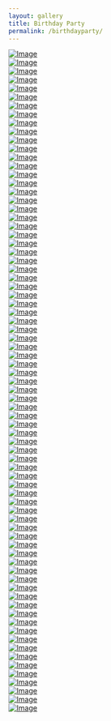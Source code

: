 ```yaml
---
layout: gallery
title: Birthday Party
permalink: /birthdayparty/
---
```

<div class="grid-item"  data-order="1" data-aos="fade-up"  ><a href="/images/Birthdayparty/best/1.jpg" class="d-block photo-item" data-fancybox="gallery"><img  src="/images/Birthdayparty/best/1.jpg" alt="Image" class=" img-responsive " loading="lazy" ><div class="photo-text-more"><span class="icon icon-search"></span></div></a></div>

<div class="grid-item"  data-order="1" data-aos="fade-up"  ><a href="/images/Birthdayparty/best/2.jpg" class="d-block photo-item" data-fancybox="gallery"><img  src="/images/Birthdayparty/best/2.jpg" alt="Image" class=" img-responsive " loading="lazy" ><div class="photo-text-more"><span class="icon icon-search"></span></div></a></div>

<div class="grid-item"  data-order="1" data-aos="fade-up"  ><a href="/images/Birthdayparty/best/3.jpg" class="d-block photo-item" data-fancybox="gallery"><img  src="/images/Birthdayparty/best/3.jpg" alt="Image" class=" img-responsive " loading="lazy" ><div class="photo-text-more"><span class="icon icon-search"></span></div></a></div>

<div class="grid-item"  data-order="1" data-aos="fade-up"  ><a href="/images/Birthdayparty/best/4.jpg" class="d-block photo-item" data-fancybox="gallery"><img  src="/images/Birthdayparty/best/4.jpg" alt="Image" class=" img-responsive " loading="lazy" ><div class="photo-text-more"><span class="icon icon-search"></span></div></a></div>

<div class="grid-item"  data-order="1" data-aos="fade-up"  ><a href="/images/Birthdayparty/best/5.jpg" class="d-block photo-item" data-fancybox="gallery"><img  src="/images/Birthdayparty/best/5.jpg" alt="Image" class=" img-responsive " loading="lazy" ><div class="photo-text-more"><span class="icon icon-search"></span></div></a></div>

<div class="grid-item"  data-order="1" data-aos="fade-up"  ><a href="/images/Birthdayparty/best/6.jpg" class="d-block photo-item" data-fancybox="gallery"><img  src="/images/Birthdayparty/best/6.jpg" alt="Image" class=" img-responsive " loading="lazy" ><div class="photo-text-more"><span class="icon icon-search"></span></div></a></div>

<div class="grid-item"  data-order="1" data-aos="fade-up"  ><a href="/images/Birthdayparty/best/7.jpg" class="d-block photo-item" data-fancybox="gallery"><img  src="/images/Birthdayparty/best/7.jpg" alt="Image" class=" img-responsive " loading="lazy" ><div class="photo-text-more"><span class="icon icon-search"></span></div></a></div>

<div class="grid-item"  data-order="1" data-aos="fade-up"  ><a href="/images/Birthdayparty/best/8.jpg" class="d-block photo-item" data-fancybox="gallery"><img  src="/images/Birthdayparty/best/8.jpg" alt="Image" class=" img-responsive " loading="lazy" ><div class="photo-text-more"><span class="icon icon-search"></span></div></a></div>

<div class="grid-item"  data-order="1" data-aos="fade-up"  ><a href="/images/Birthdayparty/best/9.jpg" class="d-block photo-item" data-fancybox="gallery"><img  src="/images/Birthdayparty/best/9.jpg" alt="Image" class=" img-responsive " loading="lazy" ><div class="photo-text-more"><span class="icon icon-search"></span></div></a></div>

<div class="grid-item"  data-order="1" data-aos="fade-up"  ><a href="/images/Birthdayparty/best/10.jpg" class="d-block photo-item" data-fancybox="gallery"><img  src="/images/Birthdayparty/best/10.jpg" alt="Image" class=" img-responsive " loading="lazy" ><div class="photo-text-more"><span class="icon icon-search"></span></div></a></div>

<div class="grid-item"  data-order="1" data-aos="fade-up"  ><a href="/images/Birthdayparty/best/11.jpg" class="d-block photo-item" data-fancybox="gallery"><img  src="/images/Birthdayparty/keny/1.jpg" alt="Image" class=" img-responsive " loading="lazy" ><div class="photo-text-more"><span class="icon icon-search"></span></div></a></div>

<div class="grid-item"  data-order="1" data-aos="fade-up"  ><a href="/images/Birthdayparty/best/2.jpg" class="d-block photo-item" data-fancybox="gallery"><img  src="/images/Birthdayparty/keny/2.jpg" alt="Image" class=" img-responsive " loading="lazy" ><div class="photo-text-more"><span class="icon icon-search"></span></div></a></div>

<div class="grid-item"  data-order="1" data-aos="fade-up"  ><a href="/images/Birthdayparty/best/3.jpg" class="d-block photo-item" data-fancybox="gallery"><img  src="/images/Birthdayparty/keny/3.jpg" alt="Image" class=" img-responsive " loading="lazy" ><div class="photo-text-more"><span class="icon icon-search"></span></div></a></div>

<div class="grid-item"  data-order="1" data-aos="fade-up"  ><a href="/images/Birthdayparty/best/4.jpg" class="d-block photo-item" data-fancybox="gallery"><img  src="/images/Birthdayparty/keny/4.jpg" alt="Image" class=" img-responsive " loading="lazy" ><div class="photo-text-more"><span class="icon icon-search"></span></div></a></div>

<div class="grid-item"  data-order="1" data-aos="fade-up"  ><a href="/images/Birthdayparty/best/5.jpg" class="d-block photo-item" data-fancybox="gallery"><img  src="/images/Birthdayparty/keny/5.jpg" alt="Image" class=" img-responsive " loading="lazy" ><div class="photo-text-more"><span class="icon icon-search"></span></div></a></div>

<div class="grid-item"  data-order="1" data-aos="fade-up"  ><a href="/images/Birthdayparty/best/6.jpg" class="d-block photo-item" data-fancybox="gallery"><img  src="/images/Birthdayparty/keny/6.jpg" alt="Image" class=" img-responsive " loading="lazy" ><div class="photo-text-more"><span class="icon icon-search"></span></div></a></div>

<div class="grid-item"  data-order="1" data-aos="fade-up"  ><a href="/images/Birthdayparty/best/7.jpg" class="d-block photo-item" data-fancybox="gallery"><img  src="/images/Birthdayparty/keny/7.jpg" alt="Image" class=" img-responsive " loading="lazy" ><div class="photo-text-more"><span class="icon icon-search"></span></div></a></div>

<div class="grid-item"  data-order="1" data-aos="fade-up"  ><a href="/images/Birthdayparty/best/8.jpg" class="d-block photo-item" data-fancybox="gallery"><img  src="/images/Birthdayparty/keny/8.jpg" alt="Image" class=" img-responsive " loading="lazy" ><div class="photo-text-more"><span class="icon icon-search"></span></div></a></div>

<div class="grid-item"  data-order="1" data-aos="fade-up"  ><a href="/images/Birthdayparty/best/9.jpg" class="d-block photo-item" data-fancybox="gallery"><img  src="/images/Birthdayparty/keny/9.jpg" alt="Image" class=" img-responsive " loading="lazy" ><div class="photo-text-more"><span class="icon icon-search"></span></div></a></div>

<div class="grid-item"  data-order="1" data-aos="fade-up"  ><a href="/images/Birthdayparty/best/10.jpg" class="d-block photo-item" data-fancybox="gallery"><img  src="/images/Birthdayparty/keny/10.jpg" alt="Image" class=" img-responsive " loading="lazy" ><div class="photo-text-more"><span class="icon icon-search"></span></div></a></div>

<div class="grid-item"  data-order="1" data-aos="fade-up"  ><a href="/images/Birthdayparty/best/11.jpg" class="d-block photo-item" data-fancybox="gallery"><img  src="/images/Birthdayparty/keny/11.jpg" alt="Image" class=" img-responsive " loading="lazy" ><div class="photo-text-more"><span class="icon icon-search"></span></div></a></div>

<div class="grid-item"  data-order="1" data-aos="fade-up"  ><a href="/images/Birthdayparty/best/12.jpg" class="d-block photo-item" data-fancybox="gallery"><img  src="/images/Birthdayparty/keny/12.jpg" alt="Image" class=" img-responsive " loading="lazy" ><div class="photo-text-more"><span class="icon icon-search"></span></div></a></div>

<div class="grid-item"  data-order="1" data-aos="fade-up"  ><a href="/images/Birthdayparty/best/13.jpg" class="d-block photo-item" data-fancybox="gallery"><img  src="/images/Birthdayparty/keny/13.jpg" alt="Image" class=" img-responsive " loading="lazy" ><div class="photo-text-more"><span class="icon icon-search"></span></div></a></div>

<div class="grid-item"  data-order="1" data-aos="fade-up"  ><a href="/images/Birthdayparty/best/14.jpg" class="d-block photo-item" data-fancybox="gallery"><img  src="/images/Birthdayparty/keny/14.jpg" alt="Image" class=" img-responsive " loading="lazy" ><div class="photo-text-more"><span class="icon icon-search"></span></div></a></div>

<div class="grid-item"  data-order="1" data-aos="fade-up"  ><a href="/images/Birthdayparty/best/15.jpg" class="d-block photo-item" data-fancybox="gallery"><img  src="/images/Birthdayparty/keny/15.jpg" alt="Image" class=" img-responsive " loading="lazy" ><div class="photo-text-more"><span class="icon icon-search"></span></div></a></div>

<div class="grid-item"  data-order="1" data-aos="fade-up"  ><a href="/images/Birthdayparty/best/16.jpg" class="d-block photo-item" data-fancybox="gallery"><img  src="/images/Birthdayparty/keny/16.jpg" alt="Image" class=" img-responsive " loading="lazy" ><div class="photo-text-more"><span class="icon icon-search"></span></div></a></div>

<div class="grid-item"  data-order="1" data-aos="fade-up"  ><a href="/images/Birthdayparty/best/17.jpg" class="d-block photo-item" data-fancybox="gallery"><img  src="/images/Birthdayparty/keny/17.jpg" alt="Image" class=" img-responsive " loading="lazy" ><div class="photo-text-more"><span class="icon icon-search"></span></div></a></div>

<div class="grid-item"  data-order="1" data-aos="fade-up"  ><a href="/images/Birthdayparty/best/18.jpg" class="d-block photo-item" data-fancybox="gallery"><img  src="/images/Birthdayparty/keny/18.jpg" alt="Image" class=" img-responsive " loading="lazy" ><div class="photo-text-more"><span class="icon icon-search"></span></div></a></div>

<div class="grid-item"  data-order="1" data-aos="fade-up"  ><a href="/images/Birthdayparty/best/19.jpg" class="d-block photo-item" data-fancybox="gallery"><img  src="/images/Birthdayparty/keny/19.jpg" alt="Image" class=" img-responsive " loading="lazy" ><div class="photo-text-more"><span class="icon icon-search"></span></div></a></div>

<div class="grid-item"  data-order="1" data-aos="fade-up"  ><a href="/images/Birthdayparty/best/20.jpg" class="d-block photo-item" data-fancybox="gallery"><img  src="/images/Birthdayparty/keny/20.jpg" alt="Image" class=" img-responsive " loading="lazy" ><div class="photo-text-more"><span class="icon icon-search"></span></div></a></div>

<div class="grid-item"  data-order="1" data-aos="fade-up"  ><a href="/images/Birthdayparty/best/21.jpg" class="d-block photo-item" data-fancybox="gallery"><img  src="/images/Birthdayparty/keny/21.jpg" alt="Image" class=" img-responsive " loading="lazy" ><div class="photo-text-more"><span class="icon icon-search"></span></div></a></div>

<div class="grid-item"  data-order="1" data-aos="fade-up"  ><a href="/images/Birthdayparty/best/22.jpg" class="d-block photo-item" data-fancybox="gallery"><img  src="/images/Birthdayparty/keny/22.jpg" alt="Image" class=" img-responsive " loading="lazy" ><div class="photo-text-more"><span class="icon icon-search"></span></div></a></div>

<div class="grid-item"  data-order="1" data-aos="fade-up"  ><a href="/images/Birthdayparty/best/23.jpg" class="d-block photo-item" data-fancybox="gallery"><img  src="/images/Birthdayparty/keny/23.jpg" alt="Image" class=" img-responsive " loading="lazy" ><div class="photo-text-more"><span class="icon icon-search"></span></div></a></div>

<div class="grid-item"  data-order="1" data-aos="fade-up"  ><a href="/images/Birthdayparty/best/24.jpg" class="d-block photo-item" data-fancybox="gallery"><img  src="/images/Birthdayparty/keny/24.jpg" alt="Image" class=" img-responsive " loading="lazy" ><div class="photo-text-more"><span class="icon icon-search"></span></div></a></div>

<div class="grid-item"  data-order="1" data-aos="fade-up"  ><a href="/images/Birthdayparty/best/25.jpg" class="d-block photo-item" data-fancybox="gallery"><img  src="/images/Birthdayparty/keny/25.jpg" alt="Image" class=" img-responsive " loading="lazy" ><div class="photo-text-more"><span class="icon icon-search"></span></div></a></div>

<div class="grid-item"  data-order="1" data-aos="fade-up"  ><a href="/images/Birthdayparty/best/26.jpg" class="d-block photo-item" data-fancybox="gallery"><img  src="/images/Birthdayparty/keny/26.jpg" alt="Image" class=" img-responsive " loading="lazy" ><div class="photo-text-more"><span class="icon icon-search"></span></div></a></div>

<div class="grid-item"  data-order="1" data-aos="fade-up"  ><a href="/images/Birthdayparty/best/27.jpg" class="d-block photo-item" data-fancybox="gallery"><img  src="/images/Birthdayparty/keny/27.jpg" alt="Image" class=" img-responsive " loading="lazy" ><div class="photo-text-more"><span class="icon icon-search"></span></div></a></div>

<div class="grid-item"  data-order="1" data-aos="fade-up"  ><a href="/images/Birthdayparty/best/28.jpg" class="d-block photo-item" data-fancybox="gallery"><img  src="/images/Birthdayparty/keny/28.jpg" alt="Image" class=" img-responsive " loading="lazy" ><div class="photo-text-more"><span class="icon icon-search"></span></div></a></div>

<div class="grid-item"  data-order="1" data-aos="fade-up"  ><a href="/images/Birthdayparty/best/29.jpg" class="d-block photo-item" data-fancybox="gallery"><img  src="/images/Birthdayparty/kabir/1.jpg" alt="Image" class=" img-responsive " loading="lazy" ><div class="photo-text-more"><span class="icon icon-search"></span></div></a></div>

<div class="grid-item"  data-order="1" data-aos="fade-up"  ><a href="/images/Birthdayparty/best/2.jpg" class="d-block photo-item" data-fancybox="gallery"><img  src="/images/Birthdayparty/kabir/2.jpg" alt="Image" class=" img-responsive " loading="lazy" ><div class="photo-text-more"><span class="icon icon-search"></span></div></a></div>

<div class="grid-item"  data-order="1" data-aos="fade-up"  ><a href="/images/Birthdayparty/best/3.jpg" class="d-block photo-item" data-fancybox="gallery"><img  src="/images/Birthdayparty/kabir/3.jpg" alt="Image" class=" img-responsive " loading="lazy" ><div class="photo-text-more"><span class="icon icon-search"></span></div></a></div>

<div class="grid-item"  data-order="1" data-aos="fade-up"  ><a href="/images/Birthdayparty/best/4.jpg" class="d-block photo-item" data-fancybox="gallery"><img  src="/images/Birthdayparty/kabir/4.jpg" alt="Image" class=" img-responsive " loading="lazy" ><div class="photo-text-more"><span class="icon icon-search"></span></div></a></div>

<div class="grid-item"  data-order="1" data-aos="fade-up"  ><a href="/images/Birthdayparty/best/5.jpg" class="d-block photo-item" data-fancybox="gallery"><img  src="/images/Birthdayparty/kabir/5.jpg" alt="Image" class=" img-responsive " loading="lazy" ><div class="photo-text-more"><span class="icon icon-search"></span></div></a></div>

<div class="grid-item"  data-order="1" data-aos="fade-up"  ><a href="/images/Birthdayparty/best/6.jpg" class="d-block photo-item" data-fancybox="gallery"><img  src="/images/Birthdayparty/kabir/6.jpg" alt="Image" class=" img-responsive " loading="lazy" ><div class="photo-text-more"><span class="icon icon-search"></span></div></a></div>

<div class="grid-item"  data-order="1" data-aos="fade-up"  ><a href="/images/Birthdayparty/best/7.jpg" class="d-block photo-item" data-fancybox="gallery"><img  src="/images/Birthdayparty/kabir/7.jpg" alt="Image" class=" img-responsive " loading="lazy" ><div class="photo-text-more"><span class="icon icon-search"></span></div></a></div>

<div class="grid-item"  data-order="1" data-aos="fade-up"  ><a href="/images/Birthdayparty/best/8.jpg" class="d-block photo-item" data-fancybox="gallery"><img  src="/images/Birthdayparty/kabir/8.jpg" alt="Image" class=" img-responsive " loading="lazy" ><div class="photo-text-more"><span class="icon icon-search"></span></div></a></div>

<div class="grid-item"  data-order="1" data-aos="fade-up"  ><a href="/images/Birthdayparty/best/9.jpg" class="d-block photo-item" data-fancybox="gallery"><img  src="/images/Birthdayparty/kabir/9.jpg" alt="Image" class=" img-responsive " loading="lazy" ><div class="photo-text-more"><span class="icon icon-search"></span></div></a></div>

<div class="grid-item"  data-order="1" data-aos="fade-up"  ><a href="/images/Birthdayparty/best/10.jpg" class="d-block photo-item" data-fancybox="gallery"><img  src="/images/Birthdayparty/kabir/10.jpg" alt="Image" class=" img-responsive " loading="lazy" ><div class="photo-text-more"><span class="icon icon-search"></span></div></a></div>

<div class="grid-item"  data-order="1" data-aos="fade-up"  ><a href="/images/Birthdayparty/best/11.jpg" class="d-block photo-item" data-fancybox="gallery"><img  src="/images/Birthdayparty/kabir/11.jpg" alt="Image" class=" img-responsive " loading="lazy" ><div class="photo-text-more"><span class="icon icon-search"></span></div></a></div>

<div class="grid-item"  data-order="1" data-aos="fade-up"  ><a href="/images/Birthdayparty/best/12.jpg" class="d-block photo-item" data-fancybox="gallery"><img  src="/images/Birthdayparty/kabir/12.jpg" alt="Image" class=" img-responsive " loading="lazy" ><div class="photo-text-more"><span class="icon icon-search"></span></div></a></div>

<div class="grid-item"  data-order="1" data-aos="fade-up"  ><a href="/images/Birthdayparty/best/13.jpg" class="d-block photo-item" data-fancybox="gallery"><img  src="/images/Birthdayparty/kabir/13.jpg" alt="Image" class=" img-responsive " loading="lazy" ><div class="photo-text-more"><span class="icon icon-search"></span></div></a></div>

<div class="grid-item"  data-order="1" data-aos="fade-up"  ><a href="/images/Birthdayparty/best/14.jpg" class="d-block photo-item" data-fancybox="gallery"><img  src="/images/Birthdayparty/kabir/14.jpg" alt="Image" class=" img-responsive " loading="lazy" ><div class="photo-text-more"><span class="icon icon-search"></span></div></a></div>

<div class="grid-item"  data-order="1" data-aos="fade-up"  ><a href="/images/Birthdayparty/best/15.jpg" class="d-block photo-item" data-fancybox="gallery"><img  src="/images/Birthdayparty/kabir/15.jpg" alt="Image" class=" img-responsive " loading="lazy" ><div class="photo-text-more"><span class="icon icon-search"></span></div></a></div>

<div class="grid-item"  data-order="1" data-aos="fade-up"  ><a href="/images/Birthdayparty/best/16.jpg" class="d-block photo-item" data-fancybox="gallery"><img  src="/images/Birthdayparty/kabir/16.jpg" alt="Image" class=" img-responsive " loading="lazy" ><div class="photo-text-more"><span class="icon icon-search"></span></div></a></div>

<div class="grid-item"  data-order="1" data-aos="fade-up"  ><a href="/images/Birthdayparty/best/17.jpg" class="d-block photo-item" data-fancybox="gallery"><img  src="/images/Birthdayparty/kabir/17.jpg" alt="Image" class=" img-responsive " loading="lazy" ><div class="photo-text-more"><span class="icon icon-search"></span></div></a></div>

<div class="grid-item"  data-order="1" data-aos="fade-up"  ><a href="/images/Birthdayparty/best/18.jpg" class="d-block photo-item" data-fancybox="gallery"><img  src="/images/Birthdayparty/kabir/18.jpg" alt="Image" class=" img-responsive " loading="lazy" ><div class="photo-text-more"><span class="icon icon-search"></span></div></a></div>

<div class="grid-item"  data-order="1" data-aos="fade-up"  ><a href="/images/Birthdayparty/best/19.jpg" class="d-block photo-item" data-fancybox="gallery"><img  src="/images/Birthdayparty/kabir/19.jpg" alt="Image" class=" img-responsive " loading="lazy" ><div class="photo-text-more"><span class="icon icon-search"></span></div></a></div>

<div class="grid-item"  data-order="1" data-aos="fade-up"  ><a href="/images/Birthdayparty/best/20.jpg" class="d-block photo-item" data-fancybox="gallery"><img  src="/images/Birthdayparty/kabir/20.jpg" alt="Image" class=" img-responsive " loading="lazy" ><div class="photo-text-more"><span class="icon icon-search"></span></div></a></div>

<div class="grid-item"  data-order="1" data-aos="fade-up"  ><a href="/images/Birthdayparty/best/21.jpg" class="d-block photo-item" data-fancybox="gallery"><img  src="/images/Birthdayparty/kabir/21.jpg" alt="Image" class=" img-responsive " loading="lazy" ><div class="photo-text-more"><span class="icon icon-search"></span></div></a></div>

<div class="grid-item"  data-order="1" data-aos="fade-up"  ><a href="/images/Birthdayparty/best/22.jpg" class="d-block photo-item" data-fancybox="gallery"><img  src="/images/Birthdayparty/kabir/22.jpg" alt="Image" class=" img-responsive " loading="lazy" ><div class="photo-text-more"><span class="icon icon-search"></span></div></a></div>

<div class="grid-item"  data-order="1" data-aos="fade-up"  ><a href="/images/Birthdayparty/best/23.jpg" class="d-block photo-item" data-fancybox="gallery"><img  src="/images/Birthdayparty/kabir/23.jpg" alt="Image" class=" img-responsive " loading="lazy" ><div class="photo-text-more"><span class="icon icon-search"></span></div></a></div>

<div class="grid-item"  data-order="1" data-aos="fade-up"  ><a href="/images/Birthdayparty/best/24.jpg" class="d-block photo-item" data-fancybox="gallery"><img  src="/images/Birthdayparty/kabir/24.jpg" alt="Image" class=" img-responsive " loading="lazy" ><div class="photo-text-more"><span class="icon icon-search"></span></div></a></div>

<div class="grid-item"  data-order="1" data-aos="fade-up"  ><a href="/images/Birthdayparty/best/25.jpg" class="d-block photo-item" data-fancybox="gallery"><img  src="/images/Birthdayparty/kabir/25.jpg" alt="Image" class=" img-responsive " loading="lazy" ><div class="photo-text-more"><span class="icon icon-search"></span></div></a></div>

<div class="grid-item"  data-order="1" data-aos="fade-up"  ><a href="/images/Birthdayparty/best/26.jpg" class="d-block photo-item" data-fancybox="gallery"><img  src="/images/Birthdayparty/kabir/26.jpg" alt="Image" class=" img-responsive " loading="lazy" ><div class="photo-text-more"><span class="icon icon-search"></span></div></a></div>

<div class="grid-item"  data-order="1" data-aos="fade-up"  ><a href="/images/Birthdayparty/best/27.jpg" class="d-block photo-item" data-fancybox="gallery"><img  src="/images/Birthdayparty/kabir/27.jpg" alt="Image" class=" img-responsive " loading="lazy" ><div class="photo-text-more"><span class="icon icon-search"></span></div></a></div>

<div class="grid-item"  data-order="1" data-aos="fade-up"  ><a href="/images/Birthdayparty/best/28.jpg" class="d-block photo-item" data-fancybox="gallery"><img  src="/images/Birthdayparty/kabir/28.jpg" alt="Image" class=" img-responsive " loading="lazy" ><div class="photo-text-more"><span class="icon icon-search"></span></div></a></div>

<div class="grid-item"  data-order="1" data-aos="fade-up"  ><a href="/images/Birthdayparty/best/29.jpg" class="d-block photo-item" data-fancybox="gallery"><img  src="/images/Birthdayparty/kabir/29.jpg" alt="Image" class=" img-responsive " loading="lazy" ><div class="photo-text-more"><span class="icon icon-search"></span></div></a></div>

<div class="grid-item"  data-order="1" data-aos="fade-up"  ><a href="/images/Birthdayparty/best/30.jpg" class="d-block photo-item" data-fancybox="gallery"><img  src="/images/Birthdayparty/kabir/30.jpg" alt="Image" class=" img-responsive " loading="lazy" ><div class="photo-text-more"><span class="icon icon-search"></span></div></a></div>

<div class="grid-item"  data-order="1" data-aos="fade-up"  ><a href="/images/Birthdayparty/best/31.jpg" class="d-block photo-item" data-fancybox="gallery"><img  src="/images/Birthdayparty/kabir/31.jpg" alt="Image" class=" img-responsive " loading="lazy" ><div class="photo-text-more"><span class="icon icon-search"></span></div></a></div>

<div class="grid-item"  data-order="1" data-aos="fade-up"  ><a href="/images/Birthdayparty/best/32.jpg" class="d-block photo-item" data-fancybox="gallery"><img  src="/images/Birthdayparty/kabir/32.jpg" alt="Image" class=" img-responsive " loading="lazy" ><div class="photo-text-more"><span class="icon icon-search"></span></div></a></div>

<div class="grid-item"  data-order="1" data-aos="fade-up"  ><a href="/images/Birthdayparty/best/33.jpg" class="d-block photo-item" data-fancybox="gallery"><img  src="/images/Birthdayparty/kabir/33.jpg" alt="Image" class=" img-responsive " loading="lazy" ><div class="photo-text-more"><span class="icon icon-search"></span></div></a></div>

<div class="grid-item"  data-order="1" data-aos="fade-up"  ><a href="/images/Birthdayparty/best/34.jpg" class="d-block photo-item" data-fancybox="gallery"><img  src="/images/Birthdayparty/kabir/34.jpg" alt="Image" class=" img-responsive " loading="lazy" ><div class="photo-text-more"><span class="icon icon-search"></span></div></a></div>

<div class="grid-item"  data-order="1" data-aos="fade-up"  ><a href="/images/Birthdayparty/best/35.jpg" class="d-block photo-item" data-fancybox="gallery"><img  src="/images/Birthdayparty/kabir/35.jpg" alt="Image" class=" img-responsive " loading="lazy" ><div class="photo-text-more"><span class="icon icon-search"></span></div></a></div>

<div class="grid-item"  data-order="1" data-aos="fade-up"  ><a href="/images/Birthdayparty/best/36.jpg" class="d-block photo-item" data-fancybox="gallery"><img  src="/images/Birthdayparty/kabir/36.jpg" alt="Image" class=" img-responsive " loading="lazy" ><div class="photo-text-more"><span class="icon icon-search"></span></div></a></div>

<div class="grid-item"  data-order="1" data-aos="fade-up"  ><a href="/images/Birthdayparty/best/37.jpg" class="d-block photo-item" data-fancybox="gallery"><img  src="/images/Birthdayparty/kabir/37.jpg" alt="Image" class=" img-responsive " loading="lazy" ><div class="photo-text-more"><span class="icon icon-search"></span></div></a></div>

<div class="grid-item"  data-order="1" data-aos="fade-up"  ><a href="/images/Birthdayparty/best/38.jpg" class="d-block photo-item" data-fancybox="gallery"><img  src="/images/Birthdayparty/kabir/38.jpg" alt="Image" class=" img-responsive " loading="lazy" ><div class="photo-text-more"><span class="icon icon-search"></span></div></a></div>

<div class="grid-item"  data-order="1" data-aos="fade-up"  ><a href="/images/Birthdayparty/best/39.jpg" class="d-block photo-item" data-fancybox="gallery"><img  src="/images/Birthdayparty/kabir/39.jpg" alt="Image" class=" img-responsive " loading="lazy" ><div class="photo-text-more"><span class="icon icon-search"></span></div></a></div>

<script async defer data-pin-hover="true" src="//assets.pinterest.com/js/pinit.js"></script>